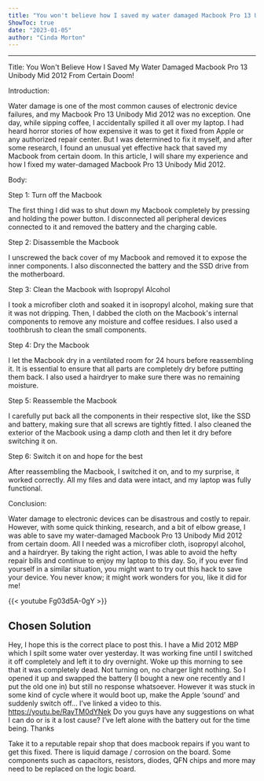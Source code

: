 ```yaml
---
title: "You won't believe how I saved my water damaged Macbook Pro 13 Unibody Mid 2012 from certain doom!"
ShowToc: true 
date: "2023-01-05"
author: "Cinda Morton"
---
```

*****
Title: You Won't Believe How I Saved My Water Damaged Macbook Pro 13 Unibody Mid 2012 From Certain Doom!

Introduction:

Water damage is one of the most common causes of electronic device failures, and my Macbook Pro 13 Unibody Mid 2012 was no exception. One day, while sipping coffee, I accidentally spilled it all over my laptop. I had heard horror stories of how expensive it was to get it fixed from Apple or any authorized repair center. But I was determined to fix it myself, and after some research, I found an unusual yet effective hack that saved my Macbook from certain doom. In this article, I will share my experience and how I fixed my water-damaged Macbook Pro 13 Unibody Mid 2012.

Body:

Step 1: Turn off the Macbook

The first thing I did was to shut down my Macbook completely by pressing and holding the power button. I disconnected all peripheral devices connected to it and removed the battery and the charging cable.

Step 2: Disassemble the Macbook

I unscrewed the back cover of my Macbook and removed it to expose the inner components. I also disconnected the battery and the SSD drive from the motherboard.

Step 3: Clean the Macbook with Isopropyl Alcohol

I took a microfiber cloth and soaked it in isopropyl alcohol, making sure that it was not dripping. Then, I dabbed the cloth on the Macbook's internal components to remove any moisture and coffee residues. I also used a toothbrush to clean the small components.

Step 4: Dry the Macbook

I let the Macbook dry in a ventilated room for 24 hours before reassembling it. It is essential to ensure that all parts are completely dry before putting them back. I also used a hairdryer to make sure there was no remaining moisture.

Step 5: Reassemble the Macbook

I carefully put back all the components in their respective slot, like the SSD and battery, making sure that all screws are tightly fitted. I also cleaned the exterior of the Macbook using a damp cloth and then let it dry before switching it on.

Step 6: Switch it on and hope for the best

After reassembling the Macbook, I switched it on, and to my surprise, it worked correctly. All my files and data were intact, and my laptop was fully functional.

Conclusion:

Water damage to electronic devices can be disastrous and costly to repair. However, with some quick thinking, research, and a bit of elbow grease, I was able to save my water-damaged Macbook Pro 13 Unibody Mid 2012 from certain doom. All I needed was a microfiber cloth, isopropyl alcohol, and a hairdryer. By taking the right action, I was able to avoid the hefty repair bills and continue to enjoy my laptop to this day. So, if you ever find yourself in a similar situation, you might want to try out this hack to save your device. You never know; it might work wonders for you, like it did for me!

{{< youtube Fg03d5A-0gY >}} 



## Chosen Solution
 Hey, I hope this is the correct place to post this.
I have a Mid 2012 MBP which I spilt some water over yesterday. It was working fine until I switched it off completely and left it to dry overnight.
Woke up this morning to see that it was completely dead. Not turning on, no charger light nothing.
So I opened it up and swapped the battery (I bought a new one recently and I put the old one in) but still no response whatsoever.
However it was stuck in some kind of cycle where it would boot up, make the Apple ‘sound’ and suddenly switch off... I’ve linked a video to this.
https://youtu.be/RayTM0dYNek
Do you guys have any suggestions on what I can do or is it a lost cause?
I’ve left alone with the battery out for the time being.
Thanks

 Take it to a reputable repair shop that does macbook repairs if you want to get this fixed. There is liquid damage / corrosion on the board.  Some components such as capacitors, resistors, diodes, QFN chips and more may need to be replaced on the logic board.




